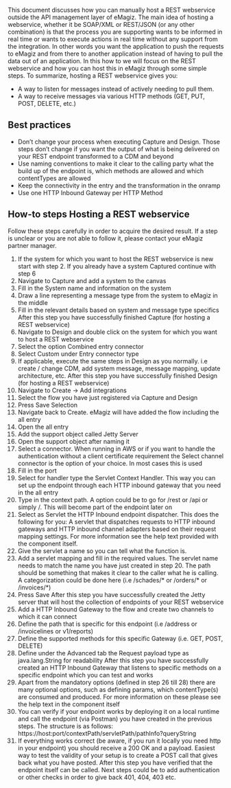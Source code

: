 This document discusses how you can manually host a REST webservice outside the API management layer of eMagiz.
The main idea of hosting a webservice, whether it be SOAP/XML or REST/JSON (or any other combination) is that the process you are supporting wants to be informed in real time or wants to execute actions in real time without any support from the integration. In other words you want the application to push the requests to eMagiz and from there to another application instead of having to pull the data out of an application. 
In this how to we will focus on the REST webservice and how you can host this in eMagiz through some simple steps.
To summarize, hosting a REST webservice gives you:
-	A way to listen for messages instead of actively needing to pull them.
-	A way to receive messages via various HTTP methods (GET, PUT, POST, DELETE, etc.)



## Best practices

-	Don’t change your process when executing Capture and Design. Those steps don’t change if you want the output of what is being delivered on your REST endpoint transformed to a CDM and beyond
-	Use naming conventions to make it clear to the calling party what the build up of the endpoint is, which methods are allowed and which contentTypes are allowed
-	Keep the connectivity in the entry and the transformation in the onramp
-	Use one HTTP Inbound Gateway per HTTP Method


## How-to steps Hosting a REST webservice

Follow these steps carefully in order to acquire the desired result. If a step is unclear or you are not able to follow it, please contact your eMagiz partner manager.
1.	If the system for which you want to host the REST webservice is new start with step 2. If you already have a system Captured continue with step 6
2.	Navigate to Capture and add a system to the canvas
3.	Fill in the System name and information on the system
4.	Draw a line representing a message type from the system to eMagiz in the middle
5.	Fill in the relevant details based on system and message type specifics
After this step you have successfully finished Capture (for hosting a REST webservice)
6.	Navigate to Design and double click on the system for which you want to host a REST webservice
7.	Select the option Combined entry connector
8.	Select Custom under Entry connector type
9.	If applicable, execute the same steps in Design as you normally. i.e create / change CDM, add system message, message mapping, update architecture, etc.
After this step you have successfully finished Design (for hosting a REST webservice)
10.	Navigate to Create -> Add integrations
11.	Select the flow you have just registered via Capture and Design
12.	Press Save Selection
13.	Navigate back to Create. eMagiz will have added the flow including the all entry
14.	Open the all entry
15.	Add the support object called Jetty Server
16.	Open the support object after naming it
17.	Select a connector. When running in AWS or if you want to handle the authentication without a client certificate requirement the Select channel connector is the option of your choice. In most cases this is used
18.	Fill in the port
19.	Select for handler type the Servlet Context Handler. This way you can set up the endpoint through each HTTP inbound gateway that you need in the all entry
20.	Type in the context path. A option could be to go for /rest or /api or simply /. This will become part of the endpoint later on
21.	Select as Servlet the HTTP Inbound endpoint dispatcher. This does the following for you: A servlet that dispatches requests to HTTP inbound gateways and HTTP inbound channel adapters based on their request mapping settings. For more information see the help text provided with the component itself.
22.	Give the servlet a name so you can tell what the function is.
23.	Add a servlet mapping and fill in the required values. The servlet name needs to match the name you have just created in step 20. The path should be something that makes it clear to the caller what he is calling. A categorization could be done here (i.e /schades/* or /orders/* or /invoices/*)
24.	Press Save
After this step you have successfully created the Jetty server that will host the collection of endpoints of your REST webservice
25.	Add a HTTP Inbound Gateway to the flow and create two channels to which it can connect
26.	Define the path that is specific for this endpoint (i.e /address or /invoicelines or v1/reports)
27.	Define the supported methods for this specific Gateway (i.e. GET, POST, DELETE)
28.	Define under the Advanced tab the Request payload type as java.lang.String for readability
After this step you have successfully created an HTTP Inbound Gateway that listens to specific methods on a specific endpoint which you can test and works
29.	Apart from the mandatory options (defined in step 26 till 28) there are many optional options, such as defining params, which contentType(s) are consumed and produced. For more information on these please see the help text in the component itself
30.	You can verify if your endpoint works by deploying it on a local runtime and call the endpoint (via Postman) you have created in the previous steps. The structure is as follows: https://host:port/contextPath/servletPath/pathInfo?queryString
31.	If everything works correct (be aware, if you run it locally you need http in your endpoint) you should receive a 200 OK and a payload. Easiest way to test the validity of your setup is to create a POST call that gives back what you have posted.
After this step you have verified that the endpoint itself can be called. Next steps could be to add authentication or other checks in order to give back 401, 404, 403 etc.










